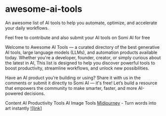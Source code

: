 # awesome-ai-tools
An awesome list of AI tools to help you automate, optimize, and accelerate your daily workflows.

Feel free to contribute and also submit your AI tools on Somi AI for free


Welcome to Awesome AI Tools — a curated directory of the best generative AI tools, large language models (LLMs), and automation products available today. 
Whether you're a developer, founder, creator, or simply curious about the latest in AI, 
This list is designed to help you discover powerful tools to boost productivity, streamline workflows, and unlock new possibilities.

Have an AI product you’re building or using? Share it with us in the comments or submit it directly to Somi AI — it's free! 
Let’s build a resource that empowers the community to make smarter, faster, and more AI-powered decisions.


Content 
AI Productivity Tools
AI Image Tools 
[Midjourney](https://somi.ai/products/midjourney) - Turn words into art instantly [![link]](https://www.midjourney.com/)
